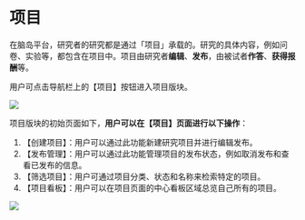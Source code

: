 # 项目 <!-- {docsify-ignore-all} -->

在脑岛平台，研究者的研究都是通过「项目」承载的。研究的具体内容，例如问卷、实验等，都包含在项目中。项目由研究者**编辑**、**发布**，由被试者**作答**、**获得报酬**等。



用户可点击导航栏上的【项目】按钮进入项目版块。

![](../images/2024/1710238994043-f02f6fc2-a4c4-46c3-8853-83099046eab0.png)

项目版块的初始页面如下，**用户可以在【项目】页面进行以下操作**：



1. 【创建项目】：用户可以通过此功能新建研究项目并进行编辑发布。
2. 【发布管理】：用户可以通过此功能管理项目的发布状态，例如取消发布和查看已发布的信息。
3. 【筛选项目】：用户可通过项目分类、状态和名称来检索特定的项目。
4. 【项目看板】：用户可以在项目页面的中心看板区域总览自己所有的项目。

![](../images/2024/1710307187103-7349cd97-d86e-4975-8e9e-c3a7098cda1e.png)




